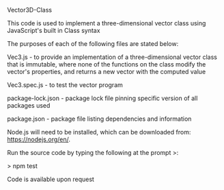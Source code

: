 Vector3D-Class

This code is used to implement a three-dimensional vector class using JavaScript's built in Class syntax

The purposes of each of the following files are stated below:


Vec3.js - to provide an implementation of a three-dimensional vector class that is immutable, where none of the functions on the class modify the vector's properties, and returns a new vector with the computed value

Vec3.spec.js - to test the vector program

package-lock.json - package lock file pinning specific version of all packages used

package.json - package file listing dependencies and information


Node.js will need to be installed, which can be downloaded from: https://nodejs.org/en/.

Run the source code by typing the following at the prompt >:

\> npm test

Code is available upon request
